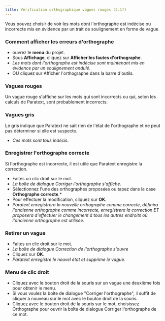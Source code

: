 ```yaml
---
title: Vérification orthographique vagues rouges (2.1f)
---
```

Vous pouvez choisir de voir les mots dont l'orthographe est indécise ou incorrecte mis en évidence par un trait de soulignement en forme de vague.

### Comment afficher les erreurs d'orthographe

-   ouvrez le **menu** du projet.
-   Sous **Affichage**, cliquez sur **Afficher les fautes d'orthographe**.
   -  *Les mots dont l'orthographe est indécise sont maintenant mis en évidence par un soulignement ondulé*.
-   OU cliquez sur Afficher l'orthographe dans la barre d'outils.

### Vagues rouges

Un vague rouge s'affiche sur les mots qui sont incorrects ou qui, selon les calculs de Paratext, sont probablement incorrects.

### Vagues gris

Le gris indique que Paratext ne sait rien de l'état de l'orthographe et ne peut pas déterminer si elle est suspecte.
  -  *Ces mots sont tous indécis*.

### Enregistrer l'orthographe correcte

Si l'orthographe est incorrecte, il est utile que Paratext enregistre la correction.

-   Faites un clic droit sur le mot.
   -  *La boîte de dialogue Corriger l'orthographe s'affiche*.
-   Sélectionnez l'une des orthographes proposées ou tapez dans la case **Orthographe correcte**.*
-   Pour effectuer la modification, cliquez sur **OK**.
   -  *Paratext enregistrera la nouvelle orthographe comme correcte, définira l'ancienne orthographe comme incorrecte, enregistrera la correction ET proposera d'effectuer le changement à tous les autres endroits où l'ancienne orthographe est utilisée*.

### Retirer un vague

-   Faites un clic droit sur le mot.
   -  *La boîte de dialogue Correction de l'orthographe s'ouvre*
-   Cliquez sur **OK**.
   -  *Paratext enregistre le nouvel état et supprime le vague*.

### Menu de clic droit

-   Cliquez avec le bouton droit de la souris sur un vague une deuxième fois pour obtenir le menu.
-   Si vous voulez la boîte de dialogue "Corriger l'orthographe", il suffit de cliquer à nouveau sur le mot avec le bouton droit de la souris.
-   Cliquez avec le bouton droit de la souris sur le mot, choisissez Orthographe pour ouvrir la boîte de dialogue Corriger l'orthographe de ce mot.
